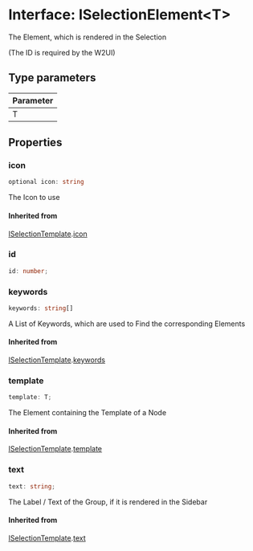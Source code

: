 # Interface: ISelectionElement<T\>

The Element, which is rendered in the Selection

(The ID is required by the W2UI)

## Type parameters

| Parameter |
| :-------- |
| T         |

## Properties

### icon

```ts
optional icon: string
```

The Icon to use

#### Inherited from

[ISelectionTemplate](interface.ISelectionTemplate.md).[icon](interface.ISelectionTemplate.md#icon)

### id

```ts
id: number;
```

### keywords

```ts
keywords: string[]
```

A List of Keywords, which are used to Find the corresponding Elements

#### Inherited from

[ISelectionTemplate](interface.ISelectionTemplate.md).[keywords](interface.ISelectionTemplate.md#keywords)

### template

```ts
template: T;
```

The Element containing the Template of a Node

#### Inherited from

[ISelectionTemplate](interface.ISelectionTemplate.md).[template](interface.ISelectionTemplate.md#template)

### text

```ts
text: string;
```

The Label / Text of the Group, if it is rendered in the Sidebar

#### Inherited from

[ISelectionTemplate](interface.ISelectionTemplate.md).[text](interface.ISelectionTemplate.md#text)
